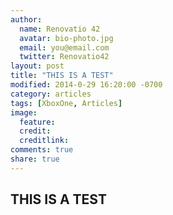 ```yaml
---
author:
  name: Renovatio 42
  avatar: bio-photo.jpg
  email: you@email.com
  twitter: Renovatio42
layout: post
title: "THIS IS A TEST"
modified: 2014-0-29 16:20:00 -0700
category: articles
tags: [XboxOne, Articles]
image:
  feature: 
  credit: 
  creditlink: 
comments: true
share: true
---
```


## THIS IS A TEST